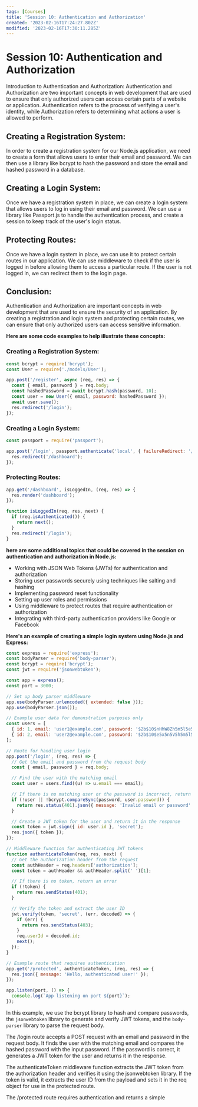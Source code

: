 ```yaml
---
tags: [Courses]
title: 'Session 10: Authentication and Authorization'
created: '2023-02-16T17:24:27.802Z'
modified: '2023-02-16T17:30:11.285Z'
---
```


# Session 10: Authentication and Authorization

Introduction to Authentication and Authorization:
Authentication and Authorization are two important concepts in web development that are used to ensure that only authorized users can access certain parts of a website or application. Authentication refers to the process of verifying a user's identity, while Authorization refers to determining what actions a user is allowed to perform.


## Creating a Registration System:
In order to create a registration system for our Node.js application, we need to create a form that allows users to enter their email and password. We can then use a library like bcrypt to hash the password and store the email and hashed password in a database.

## Creating a Login System:
Once we have a registration system in place, we can create a login system that allows users to log in using their email and password. We can use a library like Passport.js to handle the authentication process, and create a session to keep track of the user's login status.

## Protecting Routes:
Once we have a login system in place, we can use it to protect certain routes in our application. We can use middleware to check if the user is logged in before allowing them to access a particular route. If the user is not logged in, we can redirect them to the login page.

## Conclusion:
Authentication and Authorization are important concepts in web development that are used to ensure the security of an application. By creating a registration and login system and protecting certain routes, we can ensure that only authorized users can access sensitive information.


**Here are some code examples to help illustrate these concepts:**

### Creating a Registration System:
```js
const bcrypt = require('bcrypt');
const User = require('./models/User');

app.post('/register', async (req, res) => {
  const { email, password } = req.body;
  const hashedPassword = await bcrypt.hash(password, 10);
  const user = new User({ email, password: hashedPassword });
  await user.save();
  res.redirect('/login');
});

```

### Creating a Login System:

```js
const passport = require('passport');

app.post('/login', passport.authenticate('local', { failureRedirect: '/login' }), (req, res) => {
  res.redirect('/dashboard');
});
```

### Protecting Routes:
```js
app.get('/dashboard', isLoggedIn, (req, res) => {
  res.render('dashboard');
});

function isLoggedIn(req, res, next) {
  if (req.isAuthenticated()) {
    return next();
  }
  res.redirect('/login');
}
```

**here are some additional topics that could be covered in the session on authentication and authorization in Node.js:**

- Working with JSON Web Tokens (JWTs) for authentication and authorization
- Storing user passwords securely using techniques like salting and hashing
- Implementing password reset functionality
- Setting up user roles and permissions
- Using middleware to protect routes that require authentication or authorization
- Integrating with third-party authentication providers like Google or Facebook


**Here's an example of creating a simple login system using Node.js and Express:**
```js
const express = require('express');
const bodyParser = require('body-parser');
const bcrypt = require('bcrypt');
const jwt = require('jsonwebtoken');

const app = express();
const port = 3000;

// Set up body parser middleware
app.use(bodyParser.urlencoded({ extended: false }));
app.use(bodyParser.json());

// Example user data for demonstration purposes only
const users = [
  { id: 1, email: 'user1@example.com', password: '$2b$10$nHhW8Zh5m5l5e5V5h5xGK.vNyX.s2ayC0tVvq3yFmKkgiFhssjkV2' }, // password is "password1"
  { id: 2, email: 'user2@example.com', password: '$2b$10$e5x5n5V5h5m5l5.vNyX.s2Zh5m5l5e2ayC0tVvq3yFmKkgiFhssjkV2' }, // password is "password2"
];

// Route for handling user login
app.post('/login', (req, res) => {
  // Get the email and password from the request body
  const { email, password } = req.body;

  // Find the user with the matching email
  const user = users.find((u) => u.email === email);

  // If there is no matching user or the password is incorrect, return an error
  if (!user || !bcrypt.compareSync(password, user.password)) {
    return res.status(401).json({ message: 'Invalid email or password' });
  }

  // Create a JWT token for the user and return it in the response
  const token = jwt.sign({ id: user.id }, 'secret');
  res.json({ token });
});

// Middleware function for authenticating JWT tokens
function authenticateToken(req, res, next) {
  // Get the authorization header from the request
  const authHeader = req.headers['authorization'];
  const token = authHeader && authHeader.split(' ')[1];

  // If there is no token, return an error
  if (!token) {
    return res.sendStatus(401);
  }

  // Verify the token and extract the user ID
  jwt.verify(token, 'secret', (err, decoded) => {
    if (err) {
      return res.sendStatus(403);
    }
    req.userId = decoded.id;
    next();
  });
}

// Example route that requires authentication
app.get('/protected', authenticateToken, (req, res) => {
  res.json({ message: 'Hello, authenticated user!' });
});

app.listen(port, () => {
  console.log(`App listening on port ${port}`);
});

```

In this example, we use the bcrypt library to hash and compare passwords, the `jsonwebtoken` library to generate and verify JWT tokens, and the `body-parser` library to parse the request body.

The /login route accepts a POST request with an email and password in the request body. It finds the user with the matching email and compares the hashed password with the input password. If the password is correct, it generates a JWT token for the user and returns it in the response.

The authenticateToken middleware function extracts the JWT token from the authorization header and verifies it using the jsonwebtoken library. If the token is valid, it extracts the user ID from the payload and sets it in the req object for use in the protected route.

The /protected route requires authentication and returns a simple

